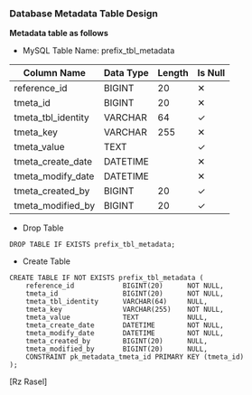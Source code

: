 
### Database Metadata Table Design
**Metadata table as follows**

* MySQL Table Name: prefix_tbl_metadata

| Column Name | Data Type | Length | Is Null |
| ------ | ------ | ------ | ------ |
| reference_id | BIGINT | 20 | ✕ |
| tmeta_id | BIGINT | 20 | ✕ |
| tmeta_tbl_identity | VARCHAR | 64 | ✓ |
| tmeta_key | VARCHAR | 255 | ✕ |
| tmeta_value | TEXT |  | ✓ |
| tmeta_create_date | DATETIME |  | ✕ |
| tmeta_modify_date | DATETIME |  | ✕ |
| tmeta_created_by | BIGINT | 20 | ✓ |
| tmeta_modified_by | BIGINT | 20 | ✓ |


* Drop Table

```drop_metadata_table
DROP TABLE IF EXISTS prefix_tbl_metadata;
```

* Create Table

```create_metadata_table
CREATE TABLE IF NOT EXISTS prefix_tbl_metadata (
    reference_id            BIGINT(20)      NOT NULL,
    tmeta_id                BIGINT(20)      NOT NULL,
    tmeta_tbl_identity      VARCHAR(64)     NULL,
    tmeta_key               VARCHAR(255)    NOT NULL,
    tmeta_value             TEXT            NULL,
    tmeta_create_date       DATETIME        NOT NULL,
    tmeta_modify_date       DATETIME        NOT NULL,
    tmeta_created_by        BIGINT(20)      NULL,
    tmeta_modified_by       BIGINT(20)      NULL,
    CONSTRAINT pk_metadata_tmeta_id PRIMARY KEY (tmeta_id)
);
```

[Rz Rasel]
